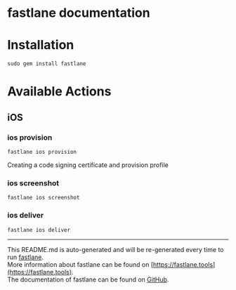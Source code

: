 fastlane documentation
================
# Installation
```
sudo gem install fastlane
```
# Available Actions
## iOS
### ios provision
```
fastlane ios provision
```
Creating a code signing certificate and provision profile
### ios screenshot
```
fastlane ios screenshot
```

### ios deliver
```
fastlane ios deliver
```


----

This README.md is auto-generated and will be re-generated every time to run [fastlane](https://fastlane.tools).  
More information about fastlane can be found on [https://fastlane.tools](https://fastlane.tools).  
The documentation of fastlane can be found on [GitHub](https://github.com/fastlane/fastlane).